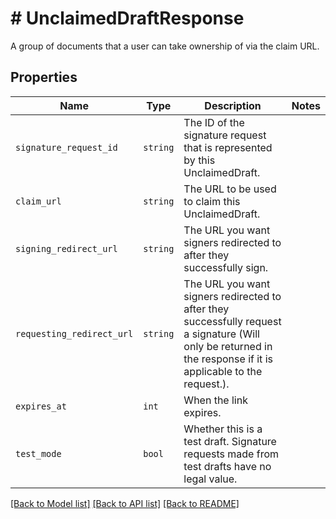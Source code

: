 # # UnclaimedDraftResponse

A group of documents that a user can take ownership of via the claim URL.

## Properties

Name | Type | Description | Notes
------------ | ------------- | ------------- | -------------
| `signature_request_id` | ```string``` |  The ID of the signature request that is represented by this UnclaimedDraft.  |  |
| `claim_url` | ```string``` |  The URL to be used to claim this UnclaimedDraft.  |  |
| `signing_redirect_url` | ```string``` |  The URL you want signers redirected to after they successfully sign.  |  |
| `requesting_redirect_url` | ```string``` |  The URL you want signers redirected to after they successfully request a signature (Will only be returned in the response if it is applicable to the request.).  |  |
| `expires_at` | ```int``` |  When the link expires.  |  |
| `test_mode` | ```bool``` |  Whether this is a test draft. Signature requests made from test drafts have no legal value.  |  |

[[Back to Model list]](../../README.md#models) [[Back to API list]](../../README.md#endpoints) [[Back to README]](../../README.md)
